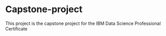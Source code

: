 # Capstone-project
This project is the capstone project for the IBM Data Science Professional Certificate 
